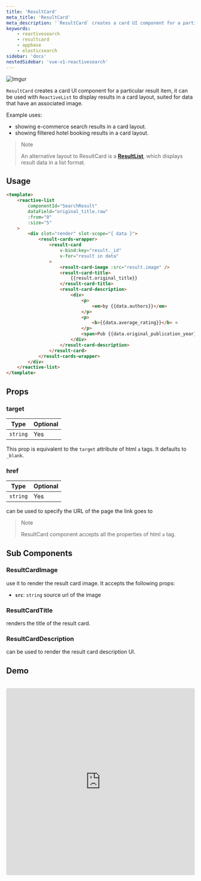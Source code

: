 ```yaml
---
title: 'ResultCard'
meta_title: 'ResultCard'
meta_description: '`ResultCard` creates a card UI component for a particular result item, it can be used with `ReactiveList` to display results in a card layout, suited for data that have an associated image.'
keywords:
    - reactivesearch
    - resultcard
    - appbase
    - elasticsearch
sidebar: 'docs'
nestedSidebar: 'vue-v1-reactivesearch'
---
```


![Imgur](https://i.imgur.com/mKcFEnV.png)

`ResultCard` creates a card UI component for a particular result item, it can be used with `ReactiveList` to display results in a card layout, suited for data that have an associated image.

Example uses:

-   showing e-commerce search results in a card layout.
-   showing filtered hotel booking results in a card layout.

> Note
>
> An alternative layout to ResultCard is a [**ResultList**](/docs/reactivesearch/vue/v1/result/ResultList/), which displays result data in a list format.

## Usage

```html
<template>
    <reactive-list
        componentId="SearchResult"
        dataField="original_title.raw"
        :from="0"
        :size="5"
    >
        <div slot="render" slot-scope="{ data }">
            <result-cards-wrapper>
                <result-card
                    v-bind:key="result._id"
                    v-for="result in data"
                >
                    <result-card-image :src="result.image" />
                    <result-card-title>
                        {{result.original_title}}
                    </result-card-title>
                    <result-card-description>
                        <div>
                            <p>
                                <em>by {{data.authors}}</em>
                            </p>
                            <p>
                                <b>{{data.average_rating}}</b> ⭐
                            </p>
                            <span>Pub {{data.original_publication_year}}</span>
                        </div>
                    </result-card-description>
                </result-card>
            </result-cards-wrapper>
        </div>
    </reactive-list>
</template>
```
## Props

### target

| Type | Optional |
|------|----------|
|  `string` |   Yes   |

This prop is equivalent to the `target` attribute of html `a` tags. It defaults to `_blank`.
### href

| Type | Optional |
|------|----------|
|  `string` |   Yes   |

can be used to specify the URL of the page the link goes to

> Note
>
> ResultCard component accepts all the properties of html `a` tag.

## Sub Components
### ResultCardImage
use it to render the result card image.
It accepts the following props:
-   **`src`**: `string`
    source url of the image
### ResultCardTitle
renders the title of the result card.
### ResultCardDescription
can be used to render the result card description UI.

## Demo

<br />

<iframe src="https://codesandbox.io/embed/github/appbaseio/reactivesearch/tree/next/packages/vue/examples/result-card" style="width:100%; height:500px; border:0; border-radius: 4px; overflow:hidden;" sandbox="allow-modals allow-forms allow-popups allow-scripts allow-same-origin"></iframe>
